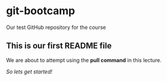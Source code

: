 # git-bootcamp
Our test GitHub repository for the course
## This is our first README file
We are about to attempt using the **pull command** in this lecture.

*So lets get started!*
